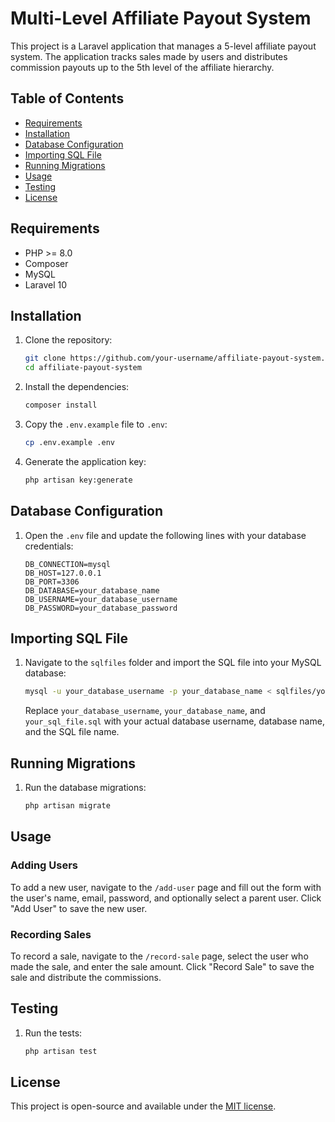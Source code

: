 # Multi-Level Affiliate Payout System

This project is a Laravel application that manages a 5-level affiliate payout system. The application tracks sales made by users and distributes commission payouts up to the 5th level of the affiliate hierarchy.

## Table of Contents

- [Requirements](#requirements)
- [Installation](#installation)
- [Database Configuration](#database-configuration)
- [Importing SQL File](#importing-sql-file)
- [Running Migrations](#running-migrations)
- [Usage](#usage)
- [Testing](#testing)
- [License](#license)

## Requirements

- PHP >= 8.0
- Composer
- MySQL
- Laravel 10

## Installation

1. Clone the repository:

    ```bash
    git clone https://github.com/your-username/affiliate-payout-system.git
    cd affiliate-payout-system
    ```

2. Install the dependencies:

    ```bash
    composer install
    ```

3. Copy the `.env.example` file to `.env`:

    ```bash
    cp .env.example .env
    ```

4. Generate the application key:

    ```bash
    php artisan key:generate
    ```

## Database Configuration

1. Open the `.env` file and update the following lines with your database credentials:

    ```env
    DB_CONNECTION=mysql
    DB_HOST=127.0.0.1
    DB_PORT=3306
    DB_DATABASE=your_database_name
    DB_USERNAME=your_database_username
    DB_PASSWORD=your_database_password
    ```

## Importing SQL File

1. Navigate to the `sqlfiles` folder and import the SQL file into your MySQL database:

    ```bash
    mysql -u your_database_username -p your_database_name < sqlfiles/your_sql_file.sql
    ```

    Replace `your_database_username`, `your_database_name`, and `your_sql_file.sql` with your actual database username, database name, and the SQL file name.

## Running Migrations

1. Run the database migrations:

    ```bash
    php artisan migrate
    ```

## Usage

### Adding Users

To add a new user, navigate to the `/add-user` page and fill out the form with the user's name, email, password, and optionally select a parent user. Click "Add User" to save the new user.

### Recording Sales

To record a sale, navigate to the `/record-sale` page, select the user who made the sale, and enter the sale amount. Click "Record Sale" to save the sale and distribute the commissions.

## Testing

1. Run the tests:

    ```bash
    php artisan test
    ```

## License

This project is open-source and available under the [MIT license](LICENSE).
